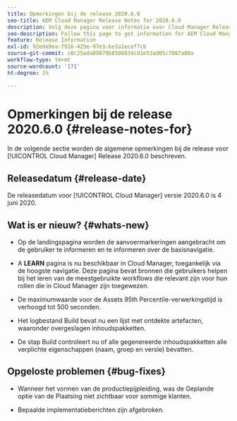 ```yaml
---
title: Opmerkingen bij de release 2020.6.0
seo-title: AEM Cloud Manager Release Notes for 2020.6.0
description: Volg deze pagina voor informatie over Cloud Manager Release 2020.6.0
seo-description: Follow this page to get information for AEM Cloud Manager Release 2020.6.0
feature: Release Information
exl-id: 92eda9ea-f916-429e-97e3-be3a1ecef7cb
source-git-commit: c0c25ada09879b850883dcd1e53ad05c7087a80a
workflow-type: tm+mt
source-wordcount: '171'
ht-degree: 1%

---
```


# Opmerkingen bij de release 2020.6.0 {#release-notes-for}

In de volgende sectie worden de algemene opmerkingen bij de release voor [!UICONTROL Cloud Manager] Release 2020.6.0 beschreven.

## Releasedatum {#release-date}

De releasedatum voor [!UICONTROL Cloud Manager] versie 2020.6.0 is 4 juni 2020.

## Wat is er nieuw? {#whats-new}

* Op de landingspagina worden de aanvoermarkeringen aangebracht om de gebruiker te informeren en te informeren over de basisnavigatie.

* A **LEARN** pagina is nu beschikbaar in Cloud Manager, toegankelijk via de hoogste navigatie. Deze pagina bevat bronnen die gebruikers helpen bij het leren van de meestgebruikte workflows die relevant zijn voor hun rollen die in Cloud Manager zijn toegewezen.

* De maximumwaarde voor de Assets 95th Percentile-verwerkingstijd is verhoogd tot 500 seconden.

* Het logbestand Build bevat nu een lijst met ontdekte artefacten, waaronder overgeslagen inhoudspakketten.

* De stap Build controleert nu of alle gegenereerde inhoudspakketten alle verplichte eigenschappen (naam, groep en versie) bevatten.

## Opgeloste problemen {#bug-fixes}

* Wanneer het vormen van de productiepijpleiding, was de Geplande optie van de Plaatsing niet zichtbaar voor sommige klanten.

* Bepaalde implementatieberichten zijn afgebroken.

